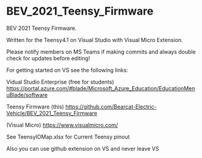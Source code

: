 # BEV_2021_Teensy_Firmware

BEV 2021 Teensy Firmware.

Written for the Teensy4.1 on Visual Studio with Visual Micro Extension.

Please notify members on MS Teams if making commits and always double check for updates before editing!

For getting started on VS see the following links:

Vidual Studio Enterprise (free for students)
https://portal.azure.com/#blade/Microsoft_Azure_Education/EducationMenuBlade/software

Teensy Firmware (this)
https://github.com/Bearcat-Electric-Vehicle/BEV_2021_Teensy_Firmware

(Visual Micro)
https://www.visualmicro.com/


See TeensyIOMap.xlsx for Current Teensy pinout

Also you can use github extension on VS and never leave VS
